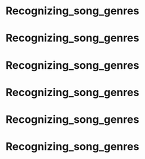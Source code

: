 # Recognizing_song_genres
# Recognizing_song_genres
# Recognizing_song_genres
# Recognizing_song_genres
# Recognizing_song_genres
# Recognizing_song_genres
